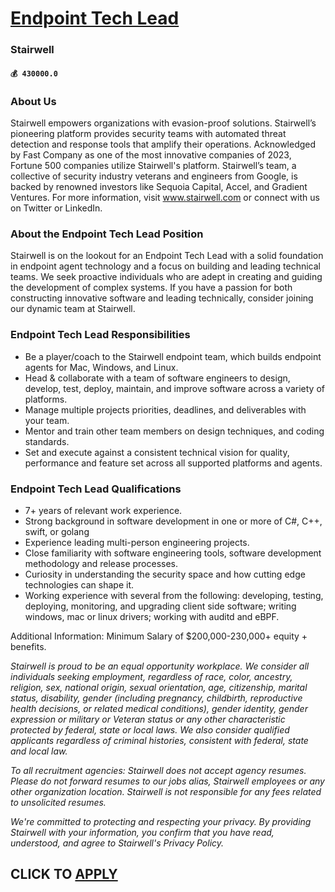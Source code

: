 # [Endpoint Tech Lead](https://www.remotewlb.com/apply/endpoint-tech-lead-58357)  
### Stairwell  
#### `💰 430000.0`  

### **About Us**

Stairwell empowers organizations with evasion-proof solutions. Stairwell’s pioneering platform provides security teams with automated threat detection and response tools that amplify their operations. Acknowledged by Fast Company as one of the most innovative companies of 2023, Fortune 500 companies utilize Stairwell's platform. Stairwell’s team, a collective of security industry veterans and engineers from Google, is backed by renowned investors like Sequoia Capital, Accel, and Gradient Ventures. For more information, visit www.stairwell.com or connect with us on Twitter or LinkedIn.

###  **About the** **Endpoint Tech Lead** **Position**

Stairwell is on the lookout for an Endpoint Tech Lead with a solid foundation in endpoint agent technology and a focus on building and leading technical teams. We seek proactive individuals who are adept in creating and guiding the development of complex systems. If you have a passion for both constructing innovative software and leading technically, consider joining our dynamic team at Stairwell.

###  **Endpoint Tech Lead Responsibilities**

  * Be a player/coach to the Stairwell endpoint team, which builds endpoint agents for Mac, Windows, and Linux.
  * Head & collaborate with a team of software engineers to design, develop, test, deploy, maintain, and improve software across a variety of platforms.
  * Manage multiple projects priorities, deadlines, and deliverables with your team.
  * Mentor and train other team members on design techniques, and coding standards.
  * Set and execute against a consistent technical vision for quality, performance and feature set across all supported platforms and agents.

### **Endpoint Tech Lead Qualifications**

  * 7+ years of relevant work experience.
  * Strong background in software development in one or more of C#, C++, swift, or golang
  * Experience leading multi-person engineering projects.
  * Close familiarity with software engineering tools, software development methodology and release processes.
  * Curiosity in understanding the security space and how cutting edge technologies can shape it.
  * Working experience with several from the following: developing, testing, deploying, monitoring, and upgrading client side software; writing windows, mac or linux drivers; working with auditd and eBPF.

Additional Information: Minimum Salary of $200,000-230,000+ equity + benefits.

_Stairwell is proud to be an equal opportunity workplace. We consider all individuals seeking employment, regardless of race, color, ancestry, religion, sex, national origin, sexual orientation, age, citizenship, marital status, disability, gender (including pregnancy, childbirth, reproductive health decisions, or related medical conditions), gender identity, gender expression or military or Veteran status or any other characteristic protected by federal, state or local laws. We also consider qualified applicants regardless of criminal histories, consistent with federal, state and local law._

 _To all recruitment agencies: Stairwell does not accept agency resumes. Please do not forward resumes to our jobs alias, Stairwell employees or any other organization location. Stairwell is not responsible for any fees related to unsolicited resumes._

 _We're committed to protecting and respecting your privacy. By providing Stairwell with your information, you confirm that you have read, understood, and agree to Stairwell's Privacy Policy._

  
## CLICK TO [APPLY](https://www.remotewlb.com/apply/endpoint-tech-lead-58357)

